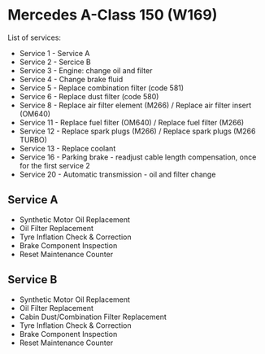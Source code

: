 # Mercedes A-Class 150 (W169)

List of services:

* Service 1 - Service A
* Service 2 - Sercice B
* Service 3 - Engine: change oil and filter
* Service 4 - Change brake fluid
* Service 5 - Replace combination filter (code 581)
* Service 6 - Replace dust filter (code 580)
* Service 8 - Replace air filter element (M266) / Replace air filter insert (OM640)
* Service 11 - Replace fuel filter (OM640) / Replace fuel filter (M266)
* Service 12 - Replace spark plugs (M266) / Replace spark plugs (M266 TURBO)
* Service 13 - Replace coolant
* Service 16 - Parking brake - readjust cable length compensation, once for the first service 2
* Service 20 - Automatic transmission - oil and filter change

## Service A

* Synthetic Motor Oil Replacement
* Oil Filter Replacement
* Tyre Inflation Check & Correction
* Brake Component Inspection
* Reset Maintenance Counter

## Service B

* Synthetic Motor Oil Replacement
* Oil Filter Replacement
* Cabin Dust/Combination Filter Replacement
* Tyre Inflation Check & Correction
* Brake Component Inspection
* Reset Maintenance Counter
